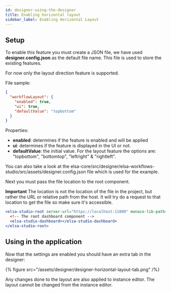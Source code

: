 ```yaml
---
id: designer-using-the-designer
title: Enabling horizontal layout
sidebar_label: Enabling Horizontal Layout
---
```


## Setup

To enable this feature you must create a JSON file, we have used **designer.config.json** as the default file name. This file is used to store the existing features.

For now only the layout direction feature is supported.

File sample:

```json
{
  "workflowLayout": {
    "enabled": true,
    "ui": true,
    "defaultValue": "topbottom"
  }
}

```

Properties:
- **enabled**: determines if the feature is enabled and will be applied
- **ui**: determines if the feature is displayed in the UI or not.
- **defaultValue**: the initial value. For the layout feature the options are: "topbottom", "bottomtop", "leftright" & "rightleft".

You can also take a look at the elsa-core/src/designer/elsa-workflows-studio/src/assets/designer.config.json file which is used for the example.

Next you must pass the file location to the root component. 

**Important** The location is not the location of the file in the project, but rather the URL or relative path from the host. It will try do a request to that location to get the file so make sure it's accessible.

```jsx
<elsa-studio-root server-url="https://localhost:11000" monaco-lib-path="build/assets/js/monaco-editor/min" culture="en-US" config="build/assets/designer.config.json">
  <!-- The root dashboard component -->
  <elsa-studio-dashboard></elsa-studio-dashboard>
</elsa-studio-root>
```

## Using in the application

Now that the settings are enabled you should have an extra tab in the designer:

{% figure src="/assets/designer/designer-horizontal-layout-tab.png" /%}

Any changes done to the layout are also applied to instance editor. The layout cannot be changed from the instance editor.
